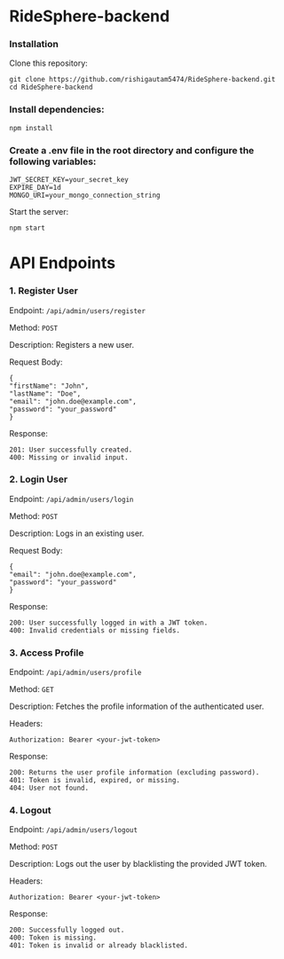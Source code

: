 # RideSphere-backend

### Installation

Clone this repository:

```
git clone https://github.com/rishigautam5474/RideSphere-backend.git
cd RideSphere-backend
```

### Install dependencies:

```
npm install
```

### Create a .env file in the root directory and configure the following variables:

```
JWT_SECRET_KEY=your_secret_key
EXPIRE_DAY=1d
MONGO_URI=your_mongo_connection_string
```

Start the server:

```
npm start
```

# API Endpoints

### 1. Register User

Endpoint: ``/api/admin/users/register``

Method: ``POST``

Description: Registers a new user.

Request Body:

```
{
"firstName": "John",
"lastName": "Doe",
"email": "john.doe@example.com",
"password": "your_password"
}
```

Response:

```
201: User successfully created.
400: Missing or invalid input.
```

### 2. Login User

Endpoint: ``/api/admin/users/login``

Method: ``POST``

Description: Logs in an existing user.

Request Body:

```
{
"email": "john.doe@example.com",
"password": "your_password"
}
```

Response:

```
200: User successfully logged in with a JWT token.
400: Invalid credentials or missing fields.
````

### 3. Access Profile

Endpoint: ``/api/admin/users/profile``

Method: ``GET``

Description: Fetches the profile information of the authenticated user.

Headers:

```
Authorization: Bearer <your-jwt-token>
```

Response:

```
200: Returns the user profile information (excluding password).
401: Token is invalid, expired, or missing.
404: User not found.
```

### 4. Logout
Endpoint: ``/api/admin/users/logout``

Method: ``POST``

Description: Logs out the user by blacklisting the provided JWT token.

Headers:

```
Authorization: Bearer <your-jwt-token>
```

Response:

```
200: Successfully logged out.
400: Token is missing.
401: Token is invalid or already blacklisted.
```